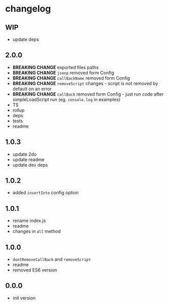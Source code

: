 # changelog

## WIP

-   update deps

## 2.0.0

-   **BREAKING CHANGE** exported files paths
-   **BREAKING CHANGE** `jsonp` removed form Config
-   **BREAKING CHANGE** `callBackName` removed form Config
-   **BREAKING CHANGE** `removeScript` changes - script is not removed by default on an error
-   **BREAKING CHANGE** `callBack` removed form Config - just run code after simpleLoadScript run (eg. `console.log` in examples)
-   TS
-   rollup
-   deps
-   tests
-   readme

## 1.0.3

-   update 2do
-   update readme
-   update dev deps

## 1.0.2

-   added `insertInto` config option

## 1.0.1

-   rename index.js
-   readme
-   changes in `all` method

## 1.0.0

-   `dontRemoveCallBack` and `removeScript`
-   readme
-   removed ES6 version

## 0.0.0

-   init version
